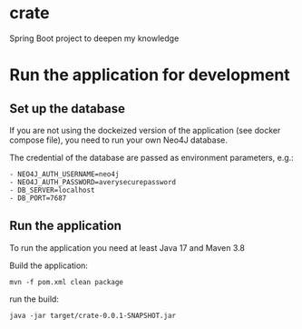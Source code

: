 # crate

Spring Boot project to deepen my knowledge


# Run the application for development

## Set up the database
If you are not using the dockeized version of the application (see docker compose file), you need
to run your own Neo4J database.

The credential of the database are passed as environment parameters, e.g.:
```shell
- NEO4J_AUTH_USERNAME=neo4j
- NEO4J_AUTH_PASSWORD=averysecurepassword
- DB_SERVER=localhost
- DB_PORT=7687
```

## Run the application
To run the application you need at least Java 17 and Maven 3.8

Build the application:
```shell
mvn -f pom.xml clean package
```

run the build:
```shell
java -jar target/crate-0.0.1-SNAPSHOT.jar
```

